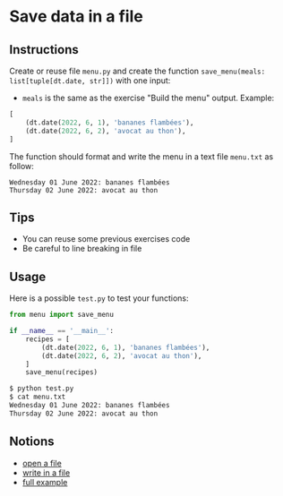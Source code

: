 # Save data in a file

## Instructions

Create or reuse file `menu.py` and create the function `save_menu(meals: list[tuple[dt.date, str]])` with one input:

* `meals` is the same as the exercise "Build the menu" output. Example:

```python
[
    (dt.date(2022, 6, 1), 'bananes flambées'), 
    (dt.date(2022, 6, 2), 'avocat au thon'),
]
```

The function should format and write the menu in a text file `menu.txt` as follow:

```
Wednesday 01 June 2022: bananes flambées
Thursday 02 June 2022: avocat au thon
```

## Tips

* You can reuse some previous exercises code
* Be careful to line breaking in file

## Usage

Here is a possible `test.py` to test your functions:

```python
from menu import save_menu

if __name__ == '__main__':
    recipes = [
        (dt.date(2022, 6, 1), 'bananes flambées'), 
        (dt.date(2022, 6, 2), 'avocat au thon'),
    ]
    save_menu(recipes)
```

```bash
$ python test.py
$ cat menu.txt
Wednesday 01 June 2022: bananes flambées
Thursday 02 June 2022: avocat au thon
```


## Notions

* [open a file](https://www.w3schools.com/python/python_file_write.asp)
* [write in a file](https://www.pythontutorial.net/python-basics/python-write-text-file/)
* [full example](https://www.geeksforgeeks.org/writing-to-file-in-python/#writing)
